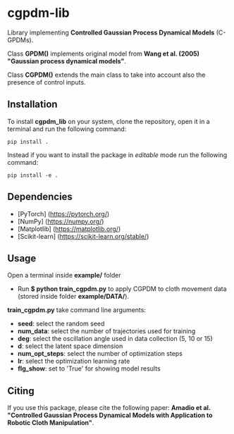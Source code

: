 # cgpdm-lib
Library implementing __Controlled Gaussian Process Dynamical Models__ (C-GPDMs).

Class __GPDM()__ implements original model from __Wang et al. (2005) "Gaussian process dynamical models"__.

Class __CGPDM()__ extends the main class to take into account also the presence of control inputs.

## Installation

To install __cgpdm_lib__ on your system, clone the repository, open it in a terminal and run the following command:

```
pip install .
```

Instead if you want to install the package in *editable* mode run the following command:

```
pip install -e .
```

## Dependencies
- [PyTorch] (https://pytorch.org/)
- [NumPy] (https://numpy.org/)
- [Matplotlib] (https://matplotlib.org/)
- [Scikit-learn] (https://scikit-learn.org/stable/)

## Usage
Open a terminal inside __example/__ folder
- Run __$ python train_cgpdm.py__ to apply CGPDM to cloth movement data (stored inside folder __example/DATA/__).

__train_cgpdm.py__ take command line arguments:
- __seed__: select the random seed
- __num_data__: select the number of trajectories used for training
- __deg__: select the oscillation angle used in data collection (5, 10 or 15)
- __d__: select the latent space dimension
- __num_opt_steps__: select the number of optimization steps
- __lr__: select the optimization learning rate
- __flg_show__: set to 'True' for showing model results


## Citing
If you use this package, please cite the following paper:
__Amadio et al. "Controlled Gaussian Process Dynamical Models with Application to Robotic Cloth Manipulation"__.
